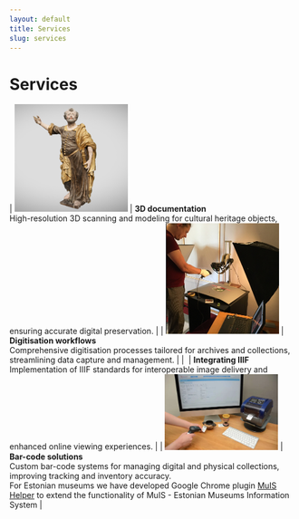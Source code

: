 ```yaml
---
layout: default
title: Services
slug: services
---
```

# Services

| <img src="/assets/3d.png" alt="" title="" width="200" />  | **3D documentation**<br>High-resolution 3D scanning and modeling for cultural heritage objects, ensuring accurate digital preservation. | 
| <img src="/assets/ma-ex.webp" alt="" title="" width="200" /> | **Digitisation workflows**<br>Comprehensive digitisation processes tailored for archives and collections, streamlining data capture and management. |
| <img src="/assets/iiif_integration.png" alt="" title="" width="200" /> | **Integrating IIIF**<br>Implementation of IIIF standards for interoperable image delivery and enhanced online viewing experiences. |
| <img src="/assets/ma_printer.webp" alt="" title="" width="200" /> | **Bar-code solutions**<br>Custom bar-code systems for managing digital and physical collections, improving tracking and inventory accuracy. <br /> For Estonian museums we have developed Google Chrome plugin [MuIS Helper](https://muis.archaeovision.eu) to extend the functionality of MuIS - Estonian Museums Information System |
